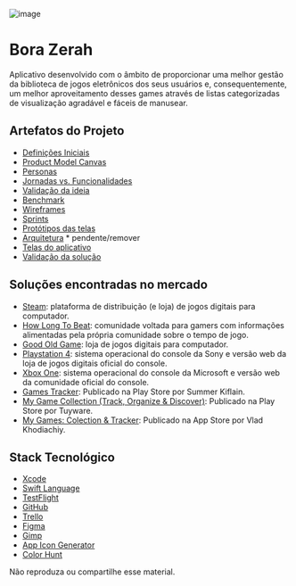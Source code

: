 ![image](http://www.futgamers.com.br/nimdog/tcc/logo.png)

# Bora Zerah

Aplicativo desenvolvido com o âmbito de proporcionar uma melhor gestão da biblioteca de jogos eletrônicos dos seus usuários e, consequentemente, um melhor aproveitamento desses games através de listas categorizadas de visualização agradável e fáceis de manusear.

## Artefatos do Projeto

  - [Definições Iniciais](definitions)
  - [Product Model Canvas](modelcanvas)
  - [Personas](personas)
  - [Jornadas vs. Funcionalidades](journeysfeatures)
  - [Validação da ideia](discovery)
  - [Benchmark](benchmark)
  - [Wireframes](wireframes)
  - [Sprints](sprints)
  - [Protótipos das telas](interfaceprototypes)
  - [Arquitetura](architecture) * pendente/remover
  - [Telas do aplicativo](screens)
  - [Validação da solução](validations)

## Soluções encontradas no mercado

  - [Steam](https://store.steampowered.com/): plataforma de distribuição (e loja) de jogos digitais para computador.
  - [How Long To Beat](https://howlongtobeat.com/): comunidade voltada para gamers com informações alimentadas pela própria comunidade sobre o tempo de jogo.
  - [Good Old Game](https://www.gog.com/): loja de jogos digitais para computador.
  - [Playstation 4](https://www.playstation.com/pt-br/): sistema operacional do console da Sony e versão web da loja de jogos digitais oficial do console.
  - [Xbox One](https://www.xbox.com/pt-BR/): sistema operacional do console da Microsoft e versão web da comunidade oficial do console.
  - [Games Tracker](https://play.google.com/store/apps/details?id=com.gamesTracking.gamesTracker&hl=en): Publicado na Play Store por Summer Kiflain.
  - [My Game Collection (Track, Organize & Discover)](https://play.google.com/store/apps/details?id=com.tuyware.mygamecollection&hl=en): Publicado na Play Store por Tuyware.
  - [My Games: Colection & Tracker](https://apps.apple.com/br/app/my-games-collection-tracker/id1497005248): Publicado na App Store por Vlad Khodiachiy.

## Stack Tecnológico

  - [Xcode](https://developer.apple.com/xcode/)
  - [Swift Language](https://developer.apple.com/swift/)
  - [TestFlight](https://apps.apple.com/br/app/testflight/id899247664)
  - [GitHub](https://github.com/)
  - [Trello](https://trello.com/)
  - [Figma](https://www.figma.com/)
  - [Gimp](https://www.gimp.org/)
  - [App Icon Generator](https://appicon.co/)
  - [Color Hunt](https://colorhunt.co/)

Não reproduza ou compartilhe esse material.
